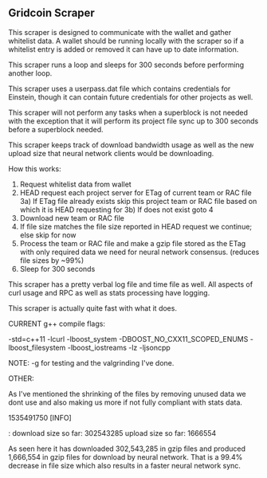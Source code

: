 ## Gridcoin Scraper

This scraper is designed to communicate with the wallet and gather whitelist data.  A wallet should be running locally with the scraper so if a whitelist entry is added or removed it can have up to date information.

This scraper runs a loop and sleeps for 300 seconds before performing another loop.

This scraper uses a userpass.dat file which contains credentials for Einstein, though it can contain future credentials for other projects as well.

This scraper will not perform any tasks when a superblock is not needed with the exception that it will perform its project file sync up to 300 seconds before a superblock needed.

This scraper keeps track of download bandwidth usage as well as the new upload size that neural network clients would be downloading.


How this works:

1) Request whitelist data from wallet
2) HEAD request each project server for ETag of current team or RAC file
3a) If ETag file already exists skip this project team or RAC file based on which it is HEAD requesting for
3b) If does not exist goto 4
4) Download new team or RAC file
5) If file size matches the file size reported in HEAD request we continue; else skip for now
5) Process the team or RAC file and make a gzip file stored as the ETag with only required data we need for neural network consensus. (reduces file sizes by ~99%)
6) Sleep for 300 seconds

This scraper has a pretty verbal log file and time file as well. All aspects of curl usage and RPC as well as stats processing have logging.

This scraper is actually quite fast with what it does.

CURRENT g++ compile flags:

-std=c++11 -lcurl -lboost_system -DBOOST_NO_CXX11_SCOPED_ENUMS -lboost_filesystem -lboost_iostreams -lz -ljsoncpp

NOTE: -g for testing and the valgrinding I've done.

OTHER:

As I've mentioned the shrinking of the files by removing unused data we dont use and also making us more if not fully compliant with stats data.

1535491750 [INFO] <MAIN> : download size so far: 302543285 upload size so far: 1666554

As seen here it has downloaded 302,543,285 in gzip files and produced 1,666,554 in gzip files for download by neural network. That is a 99.4% decrease in file size which also results in a faster neural network sync.
